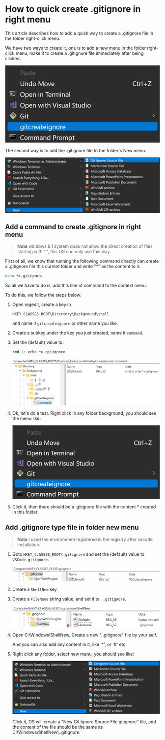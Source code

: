 # How to quick create .gitignore in right menu

This article describes how to add a quick way to create a .gitignore file in the folder right-click menu.

We have two ways to create it, one is to add a new menu in the folder right-click menu, make it to create a .gitignore file immediately after being clicked.

![create-.gitignore-file-in-right-menu](./clip_20220702_014510.png)

The second way is to add the .gitignore file to the folder's New menu.

![create-.gitignore-file-in-new-menu](./clip_20220702_012737.png)

## Add a command to create .gitignore in right menu

> **Note** windows 8.1 system does not allow the direct creation of files starting with ".", this OS can only use this way.

First of all, we know that running the following command directly can create a .gitignore file this current folder and write "*" as the content to it.

```cmd
echo *>.gitignore
```

So all we have to do is, add this line of command to the context menu.

To do this, we follow the steps below:

1. Open regedit, create a key in

    ```reg
    HKEY_CLASSES_ROOT\Directory\Background\shell
    ```

    and name it `gitcreateignore` or other name you like.

1. Create a subkey under the key you just created, name it `command`.

1. Set the (default) value to:

    ```cmd
    cmd /c echo *>.gitignore
    ```

    ![regedit-gitcreateignore-command](./clip_20220702_014427.png)

1. Ok, let's do a test. Right click in any folder background, you should see the menu like:

    ![gitcreateignore-folder-right-menu](./clip_20220702_014510.png)

1. Click it, then there should be a .gitignore file with the content * created in this folder.

<!-- Here I also provide a way to put it into submenu.

![sub menu](./clip_20220622_043009.png)

![right menu](./clip_20220622_043052.png) -->

## Add .gitignore type file in folder new menu

> **Note** I used the environment registered in the registry after vscode installation.

1. Goto `HKEY_CLASSES_ROOT\.gitignore` and set the (default) value to `VSCode.gitignore`.

    ![regedit-.gitignore-default](./clip_20220702_013943.png)

1. Create a `ShellNew` key.

1. Create a `FileName` string value, and set it to `..gitignore`.

    ![regedit-.gitignore-shellnew](./clip_20220702_013909.png)

1. Open C:\\Windows\\ShellNew, Create a new "..gitignore" file by your self.

    And you can also add any content in it, like '*', or '#' etc.

1. Right click any folder, select new menu, you should see like:

    ![shell-new-folder-right-menu](./clip_20220702_012737.png)

    Click it, OS will create a "New Git Ignore Source File.gitignore" file, and the content of the file should be the same as C:\\Windows\\ShellNew\\..gitignore.
